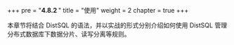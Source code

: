 +++
pre = "<b>4.8.2 </b>"
title = "使用"
weight = 2
chapter = true
+++

本章节将结合 DistSQL 的语法，并以实战的形式分别介绍如何使用 DistSQL 管理分布式数据库下数据分片、读写分离等规则。
